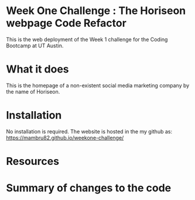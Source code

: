 # Week One Challenge :  The Horiseon webpage Code Refactor
This is the web deployment of the Week 1 challenge for the Coding Bootcamp at UT Austin.

# What it does
This is the homepage of a non-existent social media marketing company by the name of Horiseon. 

# Installation
No installation is required. The website is hosted in the my github as:
https://mambru82.github.io/weekone-challenge/

# Resources

# Summary of changes to the code 

